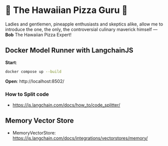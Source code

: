 # 🍍 The Hawaiian Pizza Guru 🍕

Ladies and gentlemen, pineapple enthusiasts and skeptics alike, allow me to introduce the one, the only, the controversial culinary maverick himself — **Bob** The Hawaiian Pizza Expert!

## Docker Model Runner with LangchainJS

**Start**:
```bash
docker compose up --build
```

**Open**: http://localhost:8502/


### How to Split code

- https://js.langchain.com/docs/how_to/code_splitter/

## Memory Vector Store

- MemoryVectorStore: https://js.langchain.com/docs/integrations/vectorstores/memory/

